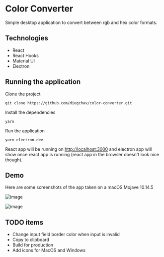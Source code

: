# Color Converter

Simple desktop application to convert between rgb and hex color formats.

## Technologies

- React
- React Hooks
- Material UI
- Electron

## Running the application

Clone the project

```
git clone https://github.com/diegchav/color-converter.git
```

Install the dependencies

```
yarn
```

Run the application

```
yarn electron-dev
```

React app will be running on <http://localhost:3000> and electron app will show once react app is running
(react app in the browser doesn't look nice though).

## Demo

Here are some screenshots of the app taken on a macOS Mojave 10.14.5

![image](https://user-images.githubusercontent.com/53020377/64718265-7c273e00-d48b-11e9-9fa6-63c53a9074ff.png)

![image](https://user-images.githubusercontent.com/53020377/64718570-1e472600-d48c-11e9-971d-b2c0ec9e6a78.png)

## TODO items

- Change input field border color when input is invalid
- Copy to clipboard
- Build for production
- Add icons for MacOS and Windows
